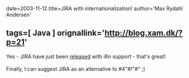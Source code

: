 date=2003-11-12
title=JIRA with internationalization!
author='Max Rydahl Andersen'

tags=[ Java ]
orignallink='http://blog.xam.dk/?p=21'
---
<div><p>Yes - JIRA have just been <a href="http://www.atlassian.com/software/jira/docs/v2.5/i18n.html" title="JIRA 2.5">released</a> with i8n support - that's great!<br><br>
Finally, I can suggest JIRA as an alternative to #4"#!"#" ;)</p></div>
